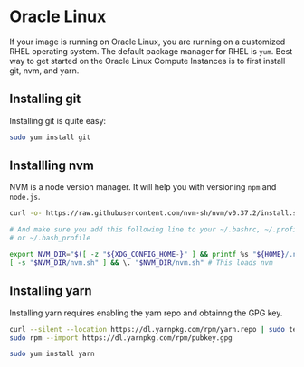 # Oracle Linux

If your image is running on Oracle Linux, you are running on a customized RHEL 
operating system. The default package manager for RHEL is `yum`. Best way to get
started on the Oracle Linux Compute Instances is to first install git, nvm, and yarn.

## Installing git

Installing git is quite easy:

```sh
sudo yum install git
```

## Installling nvm

NVM is a node version manager. It will help you with versioning `npm` and `node.js`.

```sh
curl -o- https://raw.githubusercontent.com/nvm-sh/nvm/v0.37.2/install.sh | bash

# And make sure you add this following line to your ~/.bashrc, ~/.profile, ~/.zshrc,
# or ~/.bash_profile

export NVM_DIR="$([ -z "${XDG_CONFIG_HOME-}" ] && printf %s "${HOME}/.nvm" || printf %s "${XDG_CONFIG_HOME}/nvm")" 
[ -s "$NVM_DIR/nvm.sh" ] && \. "$NVM_DIR/nvm.sh" # This loads nvm
```

## Installing yarn

Installing yarn requires enabling the yarn repo and obtainng the GPG key.

```sh
curl --silent --location https://dl.yarnpkg.com/rpm/yarn.repo | sudo tee /etc/yum.repos.d/yarn.repo
sudo rpm --import https://dl.yarnpkg.com/rpm/pubkey.gpg

sudo yum install yarn
```
